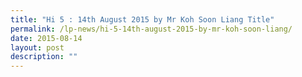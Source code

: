 ```yaml
---
title: "Hi 5 : 14th August 2015 by Mr Koh Soon Liang Title"
permalink: /lp-news/hi-5-14th-august-2015-by-mr-koh-soon-liang/
date: 2015-08-14
layout: post
description: ""
---
```

